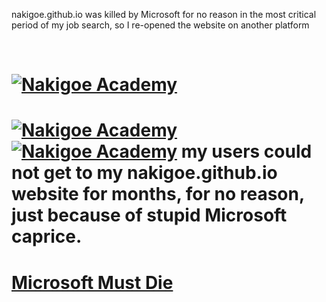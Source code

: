 nakigoe.github.io was killed by Microsoft for no reason in the most critical period of my job search, so I re-opened the website on another platform

<br><h1><a href="https://nakigoe.org"><img src="https://nakigoe.org/_IMG/logo.png" alt="Nakigoe Academy"></a><h1>
<a href="https://nakigoe.org"><img src="https://nakigoe.org/_IMG/nakigoe-academy-night.jpg" alt="Nakigoe Academy"></a>
<a href="https://nakigoe.org"><img src="https://nakigoe.org/_IMG/logo.png" alt="Nakigoe Academy"></a>
my users could not get to my nakigoe.github.io website for months, for no reason, just because of stupid Microsoft caprice.
<h1><a href="https://nakigoe.org/articles/rev.html">Microsoft Must Die</a></h1>
